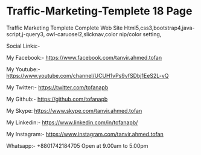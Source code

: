 # Traffic-Marketing-Templete 18 Page
Traffic Marketing Templete Complete Web Site
Html5,css3,bootstrap4,java-script,j-query3,
owl-caruosel2,slicknav,color nip/color setting,

Social Links:- 

My Facebook:- https://www.facebook.com/tanvir.ahmed.tofan

My Youtube:- https://www.youtube.com/channel/UCUH1vPs9vfSDbj1EeS2L-vQ

My Twitter:- https://twitter.com/tofanapb

My Github:- https://github.com/tofanapb

My Skype: https://www.skype.com/tanvir.ahmed.tofan

My Linkedin:- https://www.linkedin.com/in/tofanapb/

My Instagram:- https://www.instagram.com/tanvir.ahmed.tofan

Whatsapp:- +8801742184705 Open at 9.00am to 5.00pm

